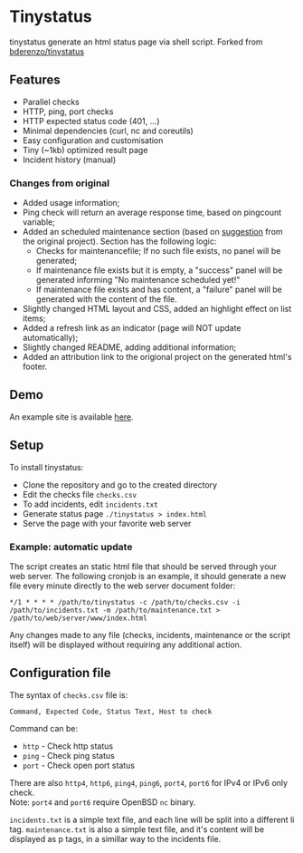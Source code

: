 # Tinystatus

tinystatus generate an html status page via shell script.
Forked from [bderenzo/tinystatus](https://github.com/bderenzo/tinystatus)

## Features

* Parallel checks
* HTTP, ping, port checks
* HTTP expected status code (401, ...)
* Minimal dependencies (curl, nc and coreutils)
* Easy configuration and customisation
* Tiny (~1kb) optimized result page
* Incident history (manual)

### Changes from original

* Added usage information;
* Ping check will return an average response time, based on pingcount variable;
* Added an scheduled maintenance section (based on [suggestion](https://github.com/bderenzo/tinystatus/issues/19) from the original project). Section has the following logic:
	* Checks for maintenancefile; If no such file exists, no panel will be generated;
	* If maintenance file exists but it is empty, a "success" panel will be generated informing "No maintenance scheduled yet!"
	* If maintenance file exists and has content, a "failure" panel will be generated with the content of the file.
* Slightly changed HTML layout and CSS, added an highlight effect on list items;
* Added a refresh link as an indicator (page will NOT update automatically);
* Slightly changed README, adding additional information;
* Added an attribution link to the origional project on the generated html's footer.

## Demo

An example site is available [here](https://lab.bdro.fr/tinystatus/).

## Setup

To install tinystatus:

* Clone the repository and go to the created directory
* Edit the checks file `checks.csv`
* To add incidents, edit `incidents.txt`
* Generate status page `./tinystatus > index.html`
* Serve the page with your favorite web server

### Example: automatic update

The script creates an static html file that should be served through your web server. The following cronjob is an example, it should generate a new file every minute directly to the web server document folder:

`*/1 * * * * /path/to/tinystatus -c /path/to/checks.csv -i /path/to/incidents.txt -m /path/to/maintenance.txt > /path/to/web/server/www/index.html`

Any changes made to any file (checks, incidents, maintenance or the script itself) will be displayed without requiring any additional action.

## Configuration file

The syntax of `checks.csv` file is:
```
Command, Expected Code, Status Text, Host to check
```

Command can be:
* `http` - Check http status
* `ping` - Check ping status 
* `port` - Check open port status

There are also `http4`, `http6`, `ping4`, `ping6`, `port4`, `port6` for IPv4 or IPv6 only check.  
Note: `port4` and `port6` require OpenBSD `nc` binary.

`incidents.txt` is a simple text file, and each line will be split into a different li tag.
`maintenance.txt` is also a simple text file, and it's content will be displayed as p tags, in a simillar way to the incidents file.

